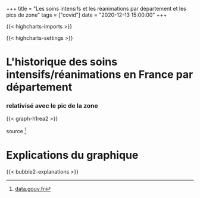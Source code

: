 +++
title = "Les soins intensifs et les réanimations par département et les pics de zone"
tags = ["covid"]
date = "2020-12-13 15:00:00"
+++


{{< highcharts-imports >}}

{{< highcharts-settings >}}

# L'historique des soins intensifs/réanimations en France par département <a name="graphique"></a>
### relativisé avec le pic de la zone

{{< graph-h1rea2 >}}

source [^1]

# Explications du graphique <a name="explications"></a>

{{< bubble2-explanations >}}

[^1]: [data.gouv.fr](https://www.data.gouv.fr/fr/datasets/donnees-hospitalieres-relatives-a-lepidemie-de-covid-19/)